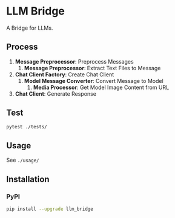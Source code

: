 # LLM Bridge

A Bridge for LLMs.
 
## Process

1. **Message Preprocessor**: Preprocess Messages
    1. **Message Preprocessor**: Extract Text Files to Message
2. **Chat Client Factory**: Create Chat Client
    1. **Model Message Converter**: Convert Message to Model
        1. **Media Processor**: Get Model Image Content from URL
3. **Chat Client**: Generate Response

## Test

```bash
pytest ./tests/
```

## Usage

See `./usage/`

## Installation

### PyPI

```bash
pip install --upgrade llm_bridge
```


